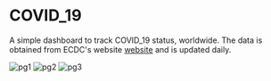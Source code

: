 # COVID_19

A simple dashboard to track COVID_19 status, worldwide. The data is obtained from ECDC's website [website](https://www.ecdc.europa.eu/en/novel-coronavirus-china) and is updated daily.

![pg1](url)
![pg2]()
![pg3]()
